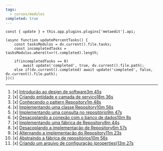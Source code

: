 ```yaml
---
tags:
  - cursos/modulos
completed: true
---
```


```dataviewjs
const { update } = this.app.plugins.plugins['metaedit'].api;

(async function updatePercentTasks() {
	const tasksModulos = dv.current().file.tasks;
	const incompletedTasks = tasksModulos.where(t=>!t.completed).length;
	
	if(incompletedTasks == 0)
		await update('completed', true, dv.current().file.path);
	else if(dv.current().completed) await update('completed', false, dv.current().file.path);
})()
```
---
1. [x] [Introdução ao design de software3m 45s](https://app.algaworks.com/aulas/4941/introducao-ao-design-de-software)
2. [x] [Criando entidade e camada de serviço18m 36s](https://app.algaworks.com/aulas/4942/criando-entidade-e-camada-de-servico)
3. [x] [Conhecendo o pattern Repository1m 48s](https://app.algaworks.com/aulas/4943/conhecendo-o-pattern-repository)
4. [x] [Implementando uma classe Repository10m 56s](https://app.algaworks.com/aulas/4944/implementando-uma-classe-repository)
5. [x] [Implementando uma consulta no repositório9m 47s](https://app.algaworks.com/aulas/4945/implementando-uma-consulta-no-repositorio)
6. [x] [Desacoplando a conexão com o banco de dados10m 8s](https://app.algaworks.com/aulas/4946/desacoplando-a-conexao-com-o-banco-de-dados)
7. [x] [Implementando uma fábrica de Repository8m 44s](https://app.algaworks.com/aulas/4947/implementando-uma-fabrica-de-repository)
8. [x] [Desacoplando a implementação de Repository6m 57s](https://app.algaworks.com/aulas/4948/desacoplando-a-implementacao-de-repository)
9. [x] [Alternando a implementação do Repository11m 23s](https://app.algaworks.com/aulas/4949/alternando-a-implementacao-do-repository)
10. [x] [Abstraindo a fábrica de repositórios10m 56s](https://app.algaworks.com/aulas/4950/abstraindo-a-fabrica-de-repositorios)
11. [x] [Criando um arquivo de configuração (properties)13m 27s](https://app.algaworks.com/aulas/4951/criando-um-arquivo-de-configuracao-properties)